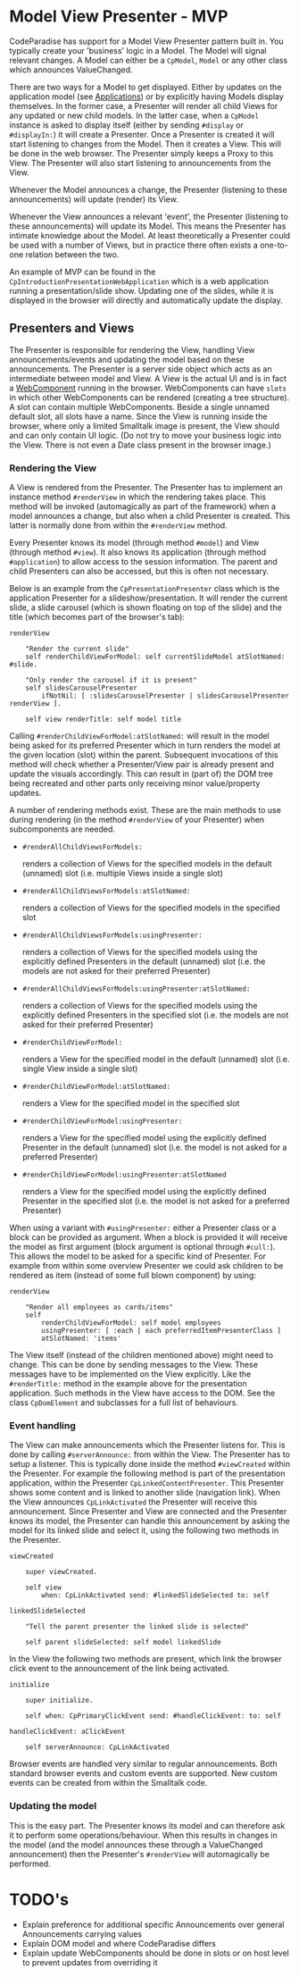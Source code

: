 # Model View Presenter - MVP

CodeParadise has support for a Model View Presenter pattern built in. You typically create your 'business' logic in a Model. The Model will signal relevant changes. A Model can either be a `CpModel`, `Model` or any other class which announces ValueChanged.

There are two ways for a Model to get displayed. Either by updates on the application model (see [Applications](Applications.md)) or by explicitly having Models display themselves. In the former case, a Presenter will render all child Views for any updated or new child models. In the latter case, when a `CpModel` instance is asked to display itself (either by sending `#display` or `#displayIn:`) it will create a Presenter. Once a Presenter is created it will start listening to changes from the Model. Then it creates a View. This will be done in the web browser. The Presenter simply keeps a Proxy to this View. The Presenter will also start listening to announcements from the View.

Whenever the Model announces a change, the Presenter (listening to these announcements) will update (render) its View.

Whenever the View announces a relevant 'event', the Presenter (listening to these announcements) will update its Model. This means the Presenter has intimate knowledge about the Model. At least theoretically a Presenter could be used with a number of Views, but in practice there often exists a one-to-one relation between the two.

An example of MVP can be found in the `CpIntroductionPresentationWebApplication` which is a web application running a presentation/slide show. Updating one of the slides, while it is displayed in the browser will directly and automatically update the display.

## Presenters and Views
The Presenter is responsible for rendering the View, handling View announcements/events and updating the model based on these announcements. The Presenter is a server side object which acts as an intermediate between model and View. A View is the actual UI and is in fact a [WebComponent](https://developer.mozilla.org/en-US/docs/Web/Web_Components) running in the browser. WebComponents can have `slots` in which other WebComponents can be rendered (creating a tree structure). A slot can contain multiple WebComponents. Beside a single unnamed default slot, all slots have a name. Since the View is running inside the browser, where only a limited Smalltalk image is present, the View should and can only contain UI logic. (Do not try to move your business logic into the View. There is not even a Date class present in the browser image.)

### Rendering the View
A View is rendered from the Presenter. The Presenter has to implement an instance method `#renderView` in which the rendering takes place. This method will be invoked (automagically as part of the framework) when a model announces a change, but also when a child Presenter is created. This latter is normally done from within the `#renderView` method.

Every Presenter knows its model (through method `#model`) and View (through method `#view`). It also knows its application (through method `#application`) to allow access to the session information. The parent and child Presenters can also be accessed, but this is often not necessary.

Below is an example from the `CpPresentationPresenter` class which is the application Presenter for a slideshow/presentation. It will render the current slide, a slide carousel (which is shown floating on top of the slide) and the title (which becomes part of the browser's tab):

```Smalltalk
renderView

    "Render the current slide"
	self renderChildViewForModel: self currentSlideModel atSlotNamed: #slide.

	"Only render the carousel if it is present"
	self slidesCarouselPresenter
		ifNotNil: [ :slidesCarouselPresenter | slidesCarouselPresenter renderView ].

	self view renderTitle: self model title
```

Calling `#renderChildViewForModel:atSlotNamed:` will result in the model being asked for its preferred Presenter which in turn renders the model at the given location (slot) within the parent. Subsequent invocations of this method will check whether a Presenter/View pair is already present and update the visuals accordingly. This can result in (part of) the DOM tree being recreated and other parts only receiving minor value/property updates.

A number of rendering methods exist. These are the main methods to use during rendering (in the method `#renderView` of your Presenter) when subcomponents are needed.

* `#renderAllChildViewsForModels:`

    renders a collection of Views for the specified models in the default (unnamed) slot  (i.e. multiple Views inside a single slot)

* `#renderAllChildViewsForModels:atSlotNamed:`

    renders a collection of Views for the specified models in the specified slot

* `#renderAllChildViewsForModels:usingPresenter:`
 
    renders a collection of Views for the specified models using the explicitly defined Presenters in the default (unnamed) slot (i.e. the models are not asked for their preferred Presenter)

* `#renderAllChildViewsForModels:usingPresenter:atSlotNamed:`

    renders a collection of Views for the specified models using the explicitly defined Presenters in the specified slot (i.e. the models are not asked for their preferred Presenter)

* `#renderChildViewForModel:`

    renders a View for the specified model in the default (unnamed) slot (i.e. single View inside a single slot)

* `#renderChildViewForModel:atSlotNamed:`

    renders a View for the specified model in the specified slot

* `#renderChildViewForModel:usingPresenter:`

    renders a View for the specified model using the explicitly defined Presenter in the default (unnamed) slot (i.e. the model is not asked for a preferred Presenter)

* `#renderChildViewForModel:usingPresenter:atSlotNamed`

    renders a View for the specified model using the explicitly defined Presenter in the specified slot (i.e. the model is not asked for a preferred Presenter)

When using a variant with `#usingPresenter:` either a Presenter class or a block can be provided as argument. When a block is provided it will receive the model as first argument (block argument is optional through `#cull:`). This allows the model to be asked for a specific kind of Presenter. For example from within some overview Presenter we could ask children to be rendered as item (instead of some full blown component) by using:

```Smalltalk
renderView

    "Render all employees as cards/items"
	self
        renderChildViewForModel: self model employees
        usingPresenter: [ :each | each preferredItemPresenterClass ]
        atSlotNamed: 'items'
```

The View itself (instead of the children mentioned above) might need to change. This can be done by sending messages to the View. These messages have to be implemented on the View explicitly. Like the `#renderTitle:` method in the example above for the presentation application. Such methods in the View have access to the DOM. See the class `CpDomElement` and subclasses for a full list of behaviours.

### Event handling
The View can make announcements which the Presenter listens for. This is done by calling `#serverAnnounce:` from within the View. The Presenter has to setup a listener. This is typically done inside the method `#viewCreated` within the Presenter. For example the following method is part of the presentation application, within the Presenter `CpLinkedContentPresenter`. This Presenter shows some content and is linked to another slide (navigation link). When the View announces `CpLinkActivated` the Presenter will receive this announcement. Since Presenter and View are connected and the Presenter knows its model, the Presenter can handle this announcement by asking the model for its linked slide and select it, using the following two methods in the Presenter.

```Smalltalk
viewCreated

	super viewCreated.

	self view
		when: CpLinkActivated send: #linkedSlideSelected to: self

linkedSlideSelected

    "Tell the parent presenter the linked slide is selected"

	self parent slideSelected: self model linkedSlide
```

In the View the following two methods are present, which link the browser click event to the announcement of the link being activated.

```Smalltalk
initialize

	super initialize.

	self when: CpPrimaryClickEvent send: #handleClickEvent: to: self

handleClickEvent: aClickEvent

	self serverAnnounce: CpLinkActivated
```

Browser events are handled very similar to regular announcements. Both standard browser events and custom events are supported. New custom events can be created from within the Smalltalk code.

### Updating the model
This is the easy part. The Presenter knows its model and can therefore ask it to perform some operations/behaviour. When this results in changes in the model (and the model announces these through a ValueChanged announcement) then the Presenter's `#renderView` will automagically be performed.

# TODO's
* Explain preference for additional specific Announcements over general Announcements carrying values
* Explain DOM model and where CodeParadise differs
* Explain update WebComponents should be done in slots or on host level to prevent updates from overriding it
